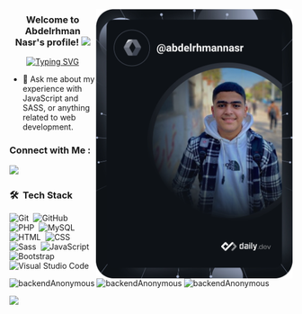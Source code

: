 <a href="https://app.daily.dev/abdelrhmannasr"><img src="https://github.com/backendAnonymous/backendAnonymous/blob/main/devcard.svg" width="350" alt="Abd El-Rhman Nasr's Dev Card" align="right"/></a>

<h3 align="center">
  Welcome to Abdelrhman Nasr's profile!
  <img src="https://media.giphy.com/media/hvRJCLFzcasrR4ia7z/giphy.gif" width="28">
</h3>

<!-- Typing SVG by DenverCoder1 - https://github.com/DenverCoder1/readme-typing-svg -->
<p align="center">
  <a href="https://git.io/typing-svg"><img src="https://readme-typing-svg.demolab.com?font=Fira+Code&pause=1000&color=FF5954&center=true&vCenter=true&width=435&lines=Back-end+web+developer;Full-Stack+web+developer;Live+%3D%3D%3D+Programming;Always+learning+new+things" alt="Typing SVG" /></a>
</p>

- 💬 Ask me about my experience with JavaScript and SASS, or anything related to web development.


### Connect with Me :

<a href="https://linkedin.com/in/abd-el-rhman-nasr-3b9304232" target="_blank"><img src="https://img.shields.io/badge/-Abdelrhman%20Nasr-0077B5?style=for-the-badge&logo=Linkedin&logoColor=white"/></a>
### 🛠 &nbsp;Tech Stack
![Git](https://img.shields.io/badge/-Git-05122A?style=flat&logo=git)&nbsp;
![GitHub](https://img.shields.io/badge/-GitHub-05122A?style=flat&logo=github)&nbsp;
![PHP](https://img.shields.io/badge/-PHP-05122A?style=flat&logo=PHP)&nbsp;
![MySQL](https://img.shields.io/badge/-MySQL-05122A?style=flat&logo=mysql)&nbsp;
![HTML](https://img.shields.io/badge/-HTML-05122A?style=flat&logo=HTML5)&nbsp;
![CSS](https://img.shields.io/badge/-CSS-05122A?style=flat&logo=CSS3&logoColor=1572B6)&nbsp;
![Sass](https://img.shields.io/badge/-Sass-05122A?style=flat&logo=sass)&nbsp;
![JavaScript](https://img.shields.io/badge/-JavaScript-05122A?style=flat&logo=javascript)&nbsp;
![Bootstrap](https://img.shields.io/badge/-Bootstrap-05122A?style=flat&logo=bootstrap&logoColor=563D7C)&nbsp;
![Visual Studio Code](https://img.shields.io/badge/-Visual%20Studio%20Code-05122A?style=flat&logo=visual-studio-code&logoColor=007ACC)&nbsp;

<p>
  <img src="http://github-profile-summary-cards.vercel.app/api/cards/repos-per-language?username=backendAnonymous&theme=github_dark" width="25%" alt="backendAnonymous" />
  <img src="http://github-profile-summary-cards.vercel.app/api/cards/stats?username=backendAnonymous&theme=github_dark"  width="25%" alt="backendAnonymous" />
  <img src="http://github-profile-summary-cards.vercel.app/api/cards/most-commit-language?username=backendAnonymous&theme=github_dark"  width="25%" alt="backendAnonymous" />
</p>
<a href="https://komarev.com/ghpvc/?username=backendAnonymous&style=for-the-badge">
    <img src="https://komarev.com/ghpvc/?username=backendAnonymous&style=for-the-badge">
</a>
